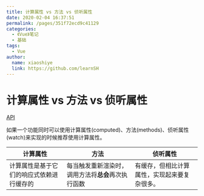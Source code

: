 ```yaml
---
title: 计算属性 vs 方法 vs 侦听属性
date: 2020-02-04 16:37:51
permalink: /pages/351f72ecd9c41129
categories:
  - 《Vue》笔记
  - 基础
tags:
  - Vue
author:
  name: xiaoshiye
  link: https://github.com/learnSH
---
```

# 计算属性 vs 方法 vs 侦听属性

[API](https://cn.vuejs.org/v2/guide/computed.html#计算属性缓存-vs-方法)

如果一个功能同时可以使用计算属性(computed)、方法(methods)、侦听属性(watch)来实现的时候推荐使用计算属性。
<!-- more -->
| 计算属性                                 | 方法                                               | 侦听属性                                     |
| ---------------------------------------- | -------------------------------------------------- | -------------------------------------------- |
| 计算属性是基于它们的响应式依赖进行缓存的 | 每当触发重新渲染时，调用方法将**总会**再次执行函数 | 有缓存，但相比计算属性，实现起来要复杂很多。 |

